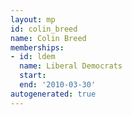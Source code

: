 ```yaml
---
layout: mp
id: colin_breed
name: Colin Breed
memberships:
- id: ldem
  name: Liberal Democrats
  start: 
  end: '2010-03-30'
autogenerated: true
---
```

